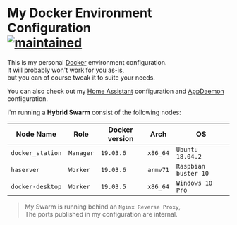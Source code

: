 # My Docker Environment Configuration</br>[![maintained]][0]

This is my personal [Docker][1] environment configuration.</br>
It will probably won't work for you as-is,</br>
but you can of course tweak it to suite your needs.


You can also check out my [Home Assistant][2] configuration and [AppDaemon][3] configuration.

I'm running a **Hybrid Swarm** consist of the following nodes:

| Node Name        | Role      | Docker version | Arch     | OS                    |
| ---------------- | --------- | -------------- | -------- | --------------------- |
| `docker_station` | `Manager` | `19.03.6`      | `x86_64` | `Ubuntu 18.04.2`      |
| `haserver`       | `Worker`  | `19.03.6`      | `armv71` | `Raspbian buster 10 ` |
| `docker-desktop` | `Worker`  | `19.03.5`      | `x86_64` | `Windows 10 Pro`      |

> My Swarm is running behind an `Nginx Reverse Proxy`,</br>
> The ports published in my configuration are internal.

<!-- real links -->
[0]: https://github.com/TomerFi/my_docker_environment_configuration
[1]: https://www.docker.com/
[2]: https://github.com/TomerFi/my_home_assistant_configuration
[3]: https://github.com/TomerFi/my_appdaemon_configuration

<!-- badge links -->
[maintained]: https://img.shields.io/badge/maintained%3F-yes-green.svg
